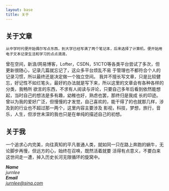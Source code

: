 ```yaml
---
layout: base
title: 关于
---
```


## 关于文章

    从中学时代便开始偶尔写点东西，到大学已经写满了两个笔记本，后来选择了计算机，便开始用电子文本记录生活和学习的点点滴滴，
曾在空间，新浪/网易博客，Lofter，CSDN，51CTO等各类平台尝试了多次，但更新很随心，记录几篇就忘记了，这众多平台烦乱不易
于管理也不都符合个人的记录习惯，所以最终还是决定做一个独立空间。
	我并不擅长写文章，只是比较健忘，好记性不如烂笔头，最好的办法就是写下来，所以这里的文章会有各种各样的分类，我畅所
欲言的东西，不求有人阅读与评论，只要自己多年后看到依然能想起，当时自己的想法是多有趣，幼稚也好，熟虑也罢，那终归是我成
长的印迹。
	曾以为我的爱好广泛，但慢慢的才发觉，自己喜欢的，能干得了的也就那几样，涉及到的行业也不超过那一两个，这里内容主要涉及
	影视，科技，梦想，旅行，音乐，人生，但涉世未深的我也只是在单纯的描述自己的初想。

## 关于我

一个追求心内完美，向往真知的平凡普通人类，就如同一只在路上奔跑的蜗牛，无论脚步再慢，但远方的心，始终在召唤，既然活着就要
活得有点意义，不要白来这世间走一遭，掉入历史长河无限循环的旋窝中。

<address>
  <strong>Name</strong><br>
  jurnlee
</address>
 
<address>
  <strong>Email</strong><br>
  <a href="mailto:jurnlee@sina.com">jurnlee@sina.com</a>
</address>